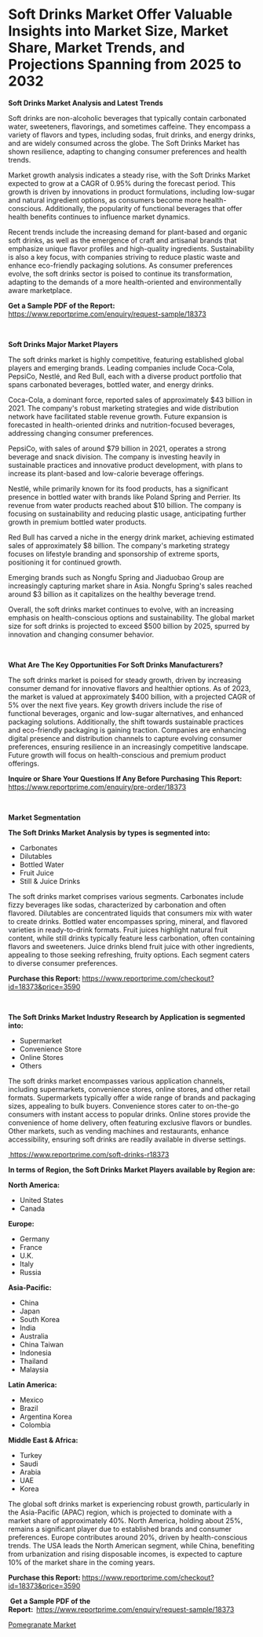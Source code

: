 <p><h1>Soft Drinks Market Offer Valuable Insights into Market Size, Market Share, Market Trends, and Projections Spanning from 2025 to 2032</h1></p><p><strong>Soft Drinks Market Analysis and Latest Trends</strong></p>
<p><p>Soft drinks are non-alcoholic beverages that typically contain carbonated water, sweeteners, flavorings, and sometimes caffeine. They encompass a variety of flavors and types, including sodas, fruit drinks, and energy drinks, and are widely consumed across the globe. The Soft Drinks Market has shown resilience, adapting to changing consumer preferences and health trends.</p><p>Market growth analysis indicates a steady rise, with the Soft Drinks Market expected to grow at a CAGR of 0.95% during the forecast period. This growth is driven by innovations in product formulations, including low-sugar and natural ingredient options, as consumers become more health-conscious. Additionally, the popularity of functional beverages that offer health benefits continues to influence market dynamics.</p><p>Recent trends include the increasing demand for plant-based and organic soft drinks, as well as the emergence of craft and artisanal brands that emphasize unique flavor profiles and high-quality ingredients. Sustainability is also a key focus, with companies striving to reduce plastic waste and enhance eco-friendly packaging solutions. As consumer preferences evolve, the soft drinks sector is poised to continue its transformation, adapting to the demands of a more health-oriented and environmentally aware marketplace.</p></p>
<p><strong>Get a Sample PDF of the Report:&nbsp;</strong> <a href="https://www.reportprime.com/enquiry/request-sample/18373?utm_campaign=2721&utm_medium=2&utm_source=Github&utm_content=ia&utm_term=19032025&utm_id=soft-drinks">https://www.reportprime.com/enquiry/request-sample/18373</a></p>
<p>&nbsp;</p>
<p><strong>Soft Drinks Major Market Players</strong></p>
<p><p>The soft drinks market is highly competitive, featuring established global players and emerging brands. Leading companies include Coca-Cola, PepsiCo, Nestlé, and Red Bull, each with a diverse product portfolio that spans carbonated beverages, bottled water, and energy drinks.</p><p>Coca-Cola, a dominant force, reported sales of approximately $43 billion in 2021. The company's robust marketing strategies and wide distribution network have facilitated stable revenue growth. Future expansion is forecasted in health-oriented drinks and nutrition-focused beverages, addressing changing consumer preferences.</p><p>PepsiCo, with sales of around $79 billion in 2021, operates a strong beverage and snack division. The company is investing heavily in sustainable practices and innovative product development, with plans to increase its plant-based and low-calorie beverage offerings.</p><p>Nestlé, while primarily known for its food products, has a significant presence in bottled water with brands like Poland Spring and Perrier. Its revenue from water products reached about $10 billion. The company is focusing on sustainability and reducing plastic usage, anticipating further growth in premium bottled water products.</p><p>Red Bull has carved a niche in the energy drink market, achieving estimated sales of approximately $8 billion. The company's marketing strategy focuses on lifestyle branding and sponsorship of extreme sports, positioning it for continued growth.</p><p>Emerging brands such as Nongfu Spring and Jiaduobao Group are increasingly capturing market share in Asia. Nongfu Spring's sales reached around $3 billion as it capitalizes on the healthy beverage trend.</p><p>Overall, the soft drinks market continues to evolve, with an increasing emphasis on health-conscious options and sustainability. The global market size for soft drinks is projected to exceed $500 billion by 2025, spurred by innovation and changing consumer behavior.</p></p>
<p>&nbsp;</p>
<p><strong>What Are The Key Opportunities For Soft Drinks Manufacturers?</strong></p>
<p><p>The soft drinks market is poised for steady growth, driven by increasing consumer demand for innovative flavors and healthier options. As of 2023, the market is valued at approximately $400 billion, with a projected CAGR of 5% over the next five years. Key growth drivers include the rise of functional beverages, organic and low-sugar alternatives, and enhanced packaging solutions. Additionally, the shift towards sustainable practices and eco-friendly packaging is gaining traction. Companies are enhancing digital presence and distribution channels to capture evolving consumer preferences, ensuring resilience in an increasingly competitive landscape. Future growth will focus on health-conscious and premium product offerings.</p></p>
<p><strong>Inquire or Share Your Questions If Any Before Purchasing This Report:</strong> <a href="https://www.reportprime.com/enquiry/pre-order/18373?utm_campaign=2721&utm_medium=2&utm_source=Github&utm_content=ia&utm_term=19032025&utm_id=soft-drinks">https://www.reportprime.com/enquiry/pre-order/18373</a></p>
<p>&nbsp;</p>
<p><strong>Market Segmentation</strong></p>
<p><strong>The Soft Drinks Market Analysis by types is segmented into:</strong></p>
<p><ul><li>Carbonates</li><li>Dilutables</li><li>Bottled Water</li><li>Fruit Juice</li><li>Still & Juice Drinks</li></ul></p>
<p><p>The soft drinks market comprises various segments. Carbonates include fizzy beverages like sodas, characterized by carbonation and often flavored. Dilutables are concentrated liquids that consumers mix with water to create drinks. Bottled water encompasses spring, mineral, and flavored varieties in ready-to-drink formats. Fruit juices highlight natural fruit content, while still drinks typically feature less carbonation, often containing flavors and sweeteners. Juice drinks blend fruit juice with other ingredients, appealing to those seeking refreshing, fruity options. Each segment caters to diverse consumer preferences.</p></p>
<p><strong>Purchase this Report:&nbsp;</strong><a href="https://www.reportprime.com/checkout?id=18373&price=3590&utm_campaign=2721&utm_medium=2&utm_source=Github&utm_content=ia&utm_term=19032025&utm_id=soft-drinks">https://www.reportprime.com/checkout?id=18373&price=3590</a></p>
<p>&nbsp;</p>
<p><strong>The Soft Drinks Market Industry Research by Application is segmented into:</strong></p>
<p><ul><li>Supermarket</li><li>Convenience Store</li><li>Online Stores</li><li>Others</li></ul></p>
<p><p>The soft drinks market encompasses various application channels, including supermarkets, convenience stores, online stores, and other retail formats. Supermarkets typically offer a wide range of brands and packaging sizes, appealing to bulk buyers. Convenience stores cater to on-the-go consumers with instant access to popular drinks. Online stores provide the convenience of home delivery, often featuring exclusive flavors or bundles. Other markets, such as vending machines and restaurants, enhance accessibility, ensuring soft drinks are readily available in diverse settings.</p></p>
<p><a href="https://www.reportprime.com/soft-drinks-r18373?utm_campaign=2721&utm_medium=2&utm_source=Github&utm_content=ia&utm_term=19032025&utm_id=soft-drinks">&nbsp;https://www.reportprime.com/soft-drinks-r18373</a></p>
<p><strong>In terms of Region, the Soft Drinks Market Players available by Region are:</strong></p>
<p>
    <p> <strong> North America: </strong>
        <ul>
            <li>United States</li>
            <li>Canada</li>
        </ul>
        </p> 
    <p> <strong> Europe: </strong>
        <ul>
            <li>Germany</li>
            <li>France</li>
            <li>U.K.</li>
            <li>Italy</li>
            <li>Russia</li>
        </ul>
        </p> 
    <p> <strong> Asia-Pacific: </strong>
        <ul>
            <li>China</li>
            <li>Japan</li>
            <li>South Korea</li>
            <li>India</li>
            <li>Australia</li>
            <li>China Taiwan</li>
            <li>Indonesia</li>
            <li>Thailand</li>
            <li>Malaysia</li>
        </ul>
        </p> 
    <p> <strong> Latin America: </strong>
        <ul>
            <li>Mexico</li>
            <li>Brazil</li>
            <li>Argentina Korea</li>
            <li>Colombia</li>
        </ul>
        </p> 
    <p> <strong> Middle East & Africa: </strong>
        <ul>
            <li>Turkey</li>
            <li>Saudi</li>
            <li>Arabia</li>
            <li>UAE</li>
            <li>Korea</li>
        </ul>
    </p>
    </p>
<p><p>The global soft drinks market is experiencing robust growth, particularly in the Asia-Pacific (APAC) region, which is projected to dominate with a market share of approximately 40%. North America, holding about 25%, remains a significant player due to established brands and consumer preferences. Europe contributes around 20%, driven by health-conscious trends. The USA leads the North American segment, while China, benefiting from urbanization and rising disposable incomes, is expected to capture 10% of the market share in the coming years.</p></p>
<p><strong>Purchase this Report: </strong><a href="https://www.reportprime.com/checkout?id=18373&price=3590&utm_campaign=2721&utm_medium=2&utm_source=Github&utm_content=ia&utm_term=19032025&utm_id=soft-drinks">https://www.reportprime.com/checkout?id=18373&price=3590</a></p>
<p>&nbsp;<strong>Get a Sample PDF of the Report:&nbsp;&nbsp;</strong><a href="https://www.reportprime.com/enquiry/request-sample/18373?utm_campaign=2721&utm_medium=2&utm_source=Github&utm_content=ia&utm_term=19032025&utm_id=soft-drinks">https://www.reportprime.com/enquiry/request-sample/18373</a></p>
<p><strong></strong></p>
<p><p><a href="https://github.com/chaturberville8181/Market-Research-Report-List-1/blob/main/pomegranate-market.md?utm_campaign=2721&utm_medium=2&utm_source=Github&utm_content=ia&utm_term=19032025&utm_id=soft-drinks">Pomegranate Market</a></p></p>